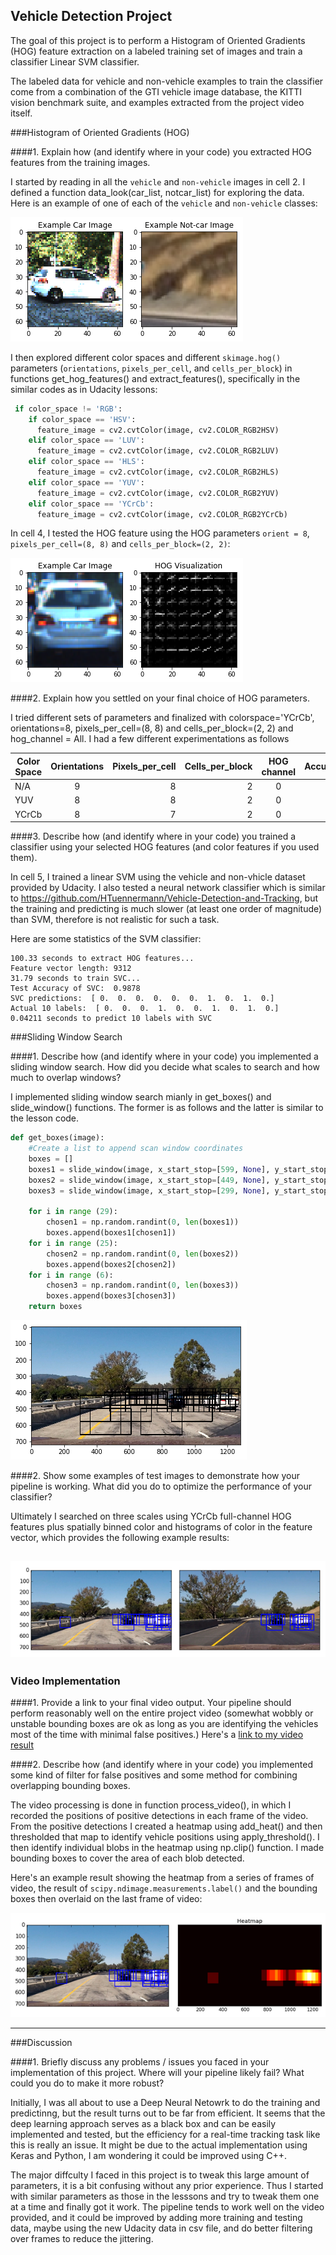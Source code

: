 ## Vehicle Detection Project

The goal of this project is to perform a Histogram of Oriented Gradients (HOG) feature extraction on a labeled training set of images and train a classifier Linear SVM classifier. 

The labeled data for vehicle and non-vehicle examples to train the classifier come from a combination of the GTI vehicle image database, the KITTI vision benchmark suite, and examples extracted from the project video itself. 

[//]: # (Image References)
[image1]: ./output_images/data.png
[image2]: ./output_images/HOG.png
[image3]: ./output_images/sliding-window.png
[image4]: ./output_images/detected-window.png
[image5]: ./output_images/heatmap.png
[video1]: ./project_video.mp4


###Histogram of Oriented Gradients (HOG)

####1. Explain how (and identify where in your code) you extracted HOG features from the training images.

I started by reading in all the `vehicle` and `non-vehicle` images in cell 2. I defined a function data_look(car_list, notcar_list) for exploring the data. Here is an example of one of each of the `vehicle` and `non-vehicle` classes:

![alt text][image1]

I then explored different color spaces and different `skimage.hog()` parameters (`orientations`, `pixels_per_cell`, and `cells_per_block`) in functions get_hog_features() and extract_features(), specifically in the similar codes as in Udacity lessons:

```Python
 if color_space != 'RGB':
    if color_space == 'HSV':
      feature_image = cv2.cvtColor(image, cv2.COLOR_RGB2HSV)
    elif color_space == 'LUV':
      feature_image = cv2.cvtColor(image, cv2.COLOR_RGB2LUV)
    elif color_space == 'HLS':
      feature_image = cv2.cvtColor(image, cv2.COLOR_RGB2HLS)
    elif color_space == 'YUV':
      feature_image = cv2.cvtColor(image, cv2.COLOR_RGB2YUV)
    elif color_space == 'YCrCb':
      feature_image = cv2.cvtColor(image, cv2.COLOR_RGB2YCrCb)
```

In cell 4, I tested the HOG feature using the HOG parameters `orient = 8`, `pixels_per_cell=(8, 8)` and `cells_per_block=(2, 2)`:


![alt text][image2]

####2. Explain how you settled on your final choice of HOG parameters.

I tried different sets of parameters and finalized with colorspace='YCrCb', orientations=8, pixels_per_cell=(8, 8) and cells_per_block=(2, 2) and hog_channel = All. I had a few different experimentations as follows

| Color Space   | Orientations  | Pixels_per_cell| Cells_per_block| HOG channel| Accuracy |
| ------------- |:-------------:| -----:| -------------: |:-------------:| -----------:|
| N/A    | 9| 8 | 2     | 0 | 0.92 | 
| YUV    | 8| 8 | 2     | 0 | 0.96 | 
| YCrCb | 8| 7 | 2     | 0 | 0.99 | 

####3. Describe how (and identify where in your code) you trained a classifier using your selected HOG features (and color features if you used them).

In cell 5, I trained a linear SVM using the vehicle and non-vhicle dataset provided by Udacity. I also tested a neural network classifier which is similar to https://github.com/HTuennermann/Vehicle-Detection-and-Tracking, but the training and predicting is much slower (at least one order of magnitude) than SVM, therefore is not realistic for such a task. 

Here are some statistics of the SVM classifier:

```
100.33 seconds to extract HOG features...
Feature vector length: 9312
31.79 seconds to train SVC...
Test Accuracy of SVC:  0.9878
SVC predictions:  [ 0.  0.  0.  0.  0.  0.  1.  0.  1.  0.]
Actual 10 labels:  [ 0.  0.  0.  1.  0.  0.  1.  0.  1.  0.]
0.04211 seconds to predict 10 labels with SVC
```

###Sliding Window Search

####1. Describe how (and identify where in your code) you implemented a sliding window search.  How did you decide what scales to search and how much to overlap windows?

I implemented sliding window search mianly in get_boxes() and slide_window() functions. The former is as follows and the latter is similar to the lesson code. 

```Python
def get_boxes(image):
    #Create a list to append scan window coordinates
    boxes = []
    boxes1 = slide_window(image, x_start_stop=[599, None], y_start_stop=[379, 499], xy_window=(64,64), xy_overlap=(0.75, 0.5))
    boxes2 = slide_window(image, x_start_stop=[449, None], y_start_stop=[399, 549], xy_window=(128,80), xy_overlap=(0.75, 0.5))
    boxes3 = slide_window(image, x_start_stop=[299, None], y_start_stop=[419, 699], xy_window=(250,160), xy_overlap=(0.75, 0.5))
    
    for i in range (29):
        chosen1 = np.random.randint(0, len(boxes1))
        boxes.append(boxes1[chosen1]) 
    for i in range (25):
        chosen2 = np.random.randint(0, len(boxes2))
        boxes.append(boxes2[chosen2])           
    for i in range (6):
        chosen3 = np.random.randint(0, len(boxes3))
        boxes.append(boxes3[chosen3])      
    return boxes

```
![alt text][image3]

####2. Show some examples of test images to demonstrate how your pipeline is working.  What did you do to optimize the performance of your classifier?

Ultimately I searched on three scales using YCrCb full-channel HOG features plus spatially binned color and histograms of color in the feature vector, which provides the following example results:

![alt text][image4]
---

### Video Implementation

####1. Provide a link to your final video output.  Your pipeline should perform reasonably well on the entire project video (somewhat wobbly or unstable bounding boxes are ok as long as you are identifying the vehicles most of the time with minimal false positives.)
Here's a [link to my video result](./result.mp4)


####2. Describe how (and identify where in your code) you implemented some kind of filter for false positives and some method for combining overlapping bounding boxes.

The video processing is done in function process_video(), in which I recorded the positions of positive detections in each frame of the video. From the positive detections I created a heatmap using add_heat() and then thresholded that map to identify vehicle positions using apply_threshold(). I then identify individual blobs in the heatmap using np.clip() function. I made bounding boxes to cover the area of each blob detected.  

Here's an example result showing the heatmap from a series of frames of video, the result of `scipy.ndimage.measurements.label()` and the bounding boxes then overlaid on the last frame of video:

![alt text][image5]


---

###Discussion

####1. Briefly discuss any problems / issues you faced in your implementation of this project.  Where will your pipeline likely fail?  What could you do to make it more robust?

Initially, I was all about to use a Deep Neural Netowrk to do the training and predictinng, but the result turns out to be far from efficient. It seems that the deep learning approach serves as a black box and can be easily implemented and tested, but the efficiency for a real-time tracking task like this is really an issue. It might be due to the actual implementation using Keras and Python, I am wondering it could be improved using C++. 

The major diffculty I faced in this project is to tweak this large amount of parameters, it is a bit confusing without any prior experience. Thus I started with similar parameters as those in the lesssons and try to tweak them one at a time and finally got it work. The pipeline tends to work well on the video provided, and it could be improved by adding more training and testing data, maybe using the new Udacity data in csv file, and do better filtering over frames to reduce the jittering. 


